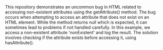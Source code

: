 This repository demonstrates an uncommon bug in HTML related to accessing non-existent attributes using the getAttribute() method. The bug occurs when attempting to access an attribute that does not exist on an HTML element. While the method returns null which is expected, it can sometimes lead to problems if not handled carefully. In this example, we access a non-existent attribute 'nonExistent' and log the result. The solution involves checking if the attribute exists before accessing it, using hasAttribute().